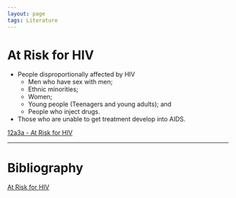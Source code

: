 ```yaml
---
layout: page
tags: Literature 
---
```


# At Risk for HIV

- People disproportionally affected by HIV
	- Men who have sex with men;
	- Ethnic minorities;
	- Women;
	- Young people (Teenagers and young adults); and
	- People who inject drugs.
- Those who are unable to get treatment develop into AIDS.

[12a3a - At Risk for HIV](../3%20Permanent%20Notes/12a3a%20-%20At%20Risk%20for%20HIV.md)

---

# Bibliography

[At Risk for HIV](../4%20Citation%20Notes/At%20Risk%20for%20HIV)